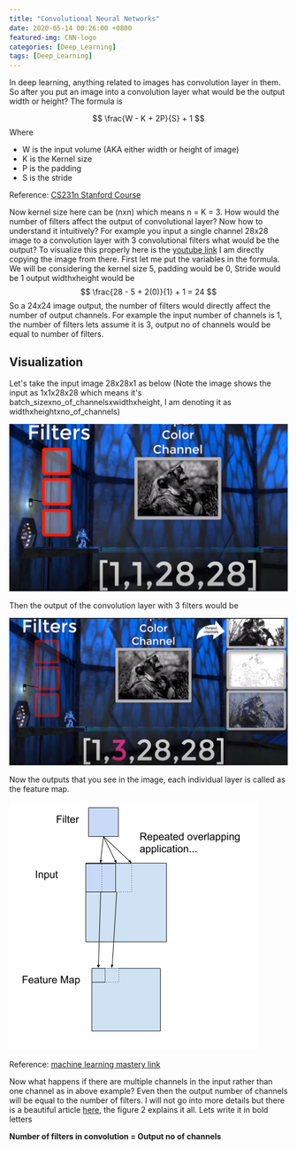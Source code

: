 ```yaml
---
title: "Convolutional Neural Networks"
date: 2020-05-14 00:26:00 +0800
featured-img: CNN-logo
categories: [Deep_Learning]
tags: [Deep_Learning]
---
```

In deep learning, anything related to images has convolution layer in them. So after you put an image into a convolution layer what would be the output width or height? The formula is

$$
\frac{W - K + 2P}{S} + 1
$$
Where

- W is the input volume (AKA either width or height of image)
- K is the Kernel size
- P is the padding
- S is the stride

Reference: [CS231n Stanford Course](https://cs231n.github.io/convolutional-networks/)

Now kernel size here can be (nxn) which means n = K = 3. How would the number of filters affect the output of convolutional layer? Now how to understand it intuitively? For example you input a single channel 28x28 image to a convolution layer with 3 convolutional filters what would be the output? To visualize this properly here is the [youtube link](https://youtu.be/k6ZF1TSniYk?t=296) I am directly copying the image from there. First let me put the variables in the formula. We will be considering the kernel size 5, padding would be 0, Stride would be 1 output widthxheight would be
$$
\frac{28 - 5 + 2(0)}{1} + 1 = 24
$$
So a 24x24 image output, the number of filters would directly affect the number of output channels. For example the input number of channels is 1, the number of filters lets assume it is 3, output no of channels would be equal to number of filters.

## Visualization
Let's take the input image 28x28x1 as below (Note the image shows the input as 1x1x28x28 which means it's batch_sizexno_of_channelsxwidthxheight, I am denoting it as widthxheightxno_of_channels)

![input_image](/assets/img/conv_nets/input_to_convolution.png)

Then the output of the convolution layer with 3 filters would be

![output_image](/assets/img/conv_nets/output_convolution.png)

Now the outputs that you see in the image, each individual layer is called as the feature map.

![feature_map](/assets/img/conv_nets/feature_map.png)

Reference: [machine learning mastery link](https://machinelearningmastery.com/convolutional-layers-for-deep-learning-neural-networks/)

Now what happens if there are multiple channels in the input rather than one channel as in above example? Even then the output number of channels will be equal to the number of filters. I will not go into more details but there is a beautiful article [here](https://blog.xrds.acm.org/2016/06/convolutional-neural-networks-cnns-illustrated-explanation/), the figure 2 explains it all. Lets write it in bold letters

**Number of filters in convolution = Output no of channels**
